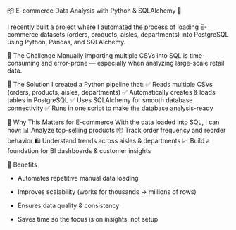 📦 E-commerce Data Analysis with Python & SQLAlchemy 🛒

I recently built a project where I automated the process of loading E-commerce datasets (orders, products, aisles, departments) into PostgreSQL using Python, Pandas, and SQLAlchemy.

🔹 The Challenge
Manually importing multiple CSVs into SQL is time-consuming and error-prone — especially when analyzing large-scale retail data.

🔹 The Solution
I created a Python pipeline that:
✅ Reads multiple CSVs (orders, products, aisles, departments)
✅ Automatically creates & loads tables in PostgreSQL
✅ Uses SQLAlchemy for smooth database connectivity
✅ Runs in one script to make the database analysis-ready

🔹 Why This Matters for E-commerce
With the data loaded into SQL, I can now:
📊 Analyze top-selling products
📦 Track order frequency and reorder behavior
🛍️ Understand trends across aisles & departments
📈 Build a foundation for BI dashboards & customer insights

🔹 Benefits

- Automates repetitive manual data loading

- Improves scalability (works for thousands → millions of rows)

- Ensures data quality & consistency

- Saves time so the focus is on insights, not setup
